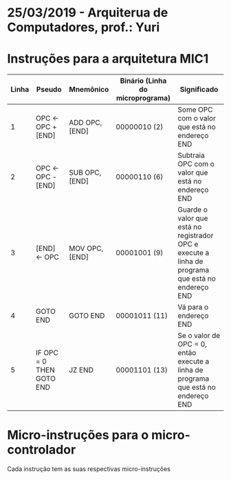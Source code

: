 # 25/03/2019 - Arquiterua de Computadores, prof.: Yuri

# Instruções para a arquitetura MIC1

| Linha | Pseudo | Mnemônico | Binário (Linha do microprograma) | Significado |
| --- | ---| --- | --- | --- |
| 1 | OPC <- OPC + [END] | ADD OPC, [END] | 00000010 (2) | Some OPC com o valor que está no endereço END |
| 2 | OPC <- OPC - [END] | SUB OPC, [END] | 00000110 (6) | Subtraia OPC com o valor que está no endereço END |
| 3 | [END] <- OPC | MOV OPC, [END] | 00001001 (9) | Guarde o valor que está no registrador OPC e execute a linha de programa que está no endereço END |
| 4 | GOTO END | GOTO END | 00001011 (11)| Vá para o endereço END |
| 5 | IF OPC = 0 THEN GOTO END | JZ END | 00001101 (13) | Se o valor de OPC = 0, então execute a linha de programa que está no endereço END |

# Micro-instruções para o micro-controlador
Cada instrução tem as suas respectivas micro-instruções